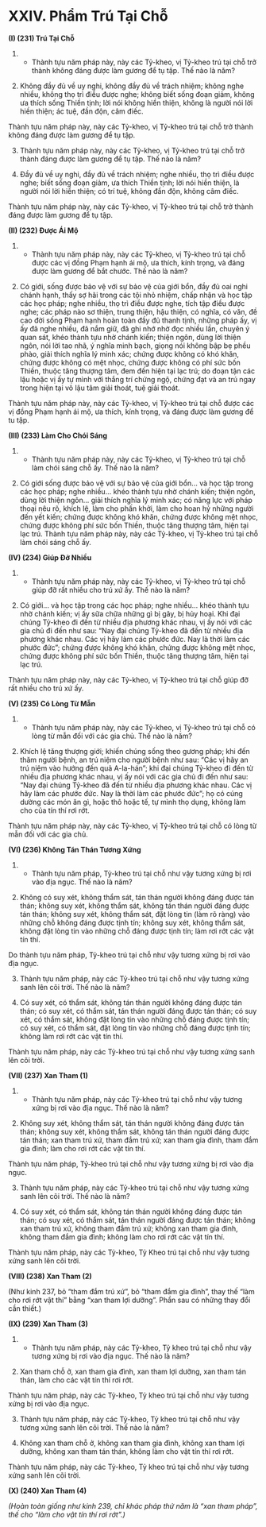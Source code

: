# XXIV. Phẩm Trú Tại Chỗ
**(I) (231) Trú Tại Chỗ**

<!--pg-->
1. - Thành tựu năm pháp này, này các Tỷ-kheo, vị Tỷ-kheo trú tại chỗ trở thành không đáng được làm
gương để tụ tập. Thế nào là năm?

<!--pg-->
2. Không đầy đủ về uy nghi, không đầy đủ về trách nhiệm; không nghe nhiều, không thọ trì điều được
nghe; không biết sống đoạn giảm, không ưa thích sống Thiền tịnh; lời nói không hiền thiện, không là
người nói lời hiền thiện; ác tuệ, đần độn, câm điếc.

Thành tựu năm pháp này, này các Tỷ-kheo, vị Tỷ-kheo trú tại chỗ trở thành không đáng được làm
gương để tụ tập.

<!--pg-->
3. Thành tựu năm pháp này, này các Tỷ-kheo, vị Tỷ-kheo trú tại chỗ trở thành đáng được làm gương để
tụ tập. Thế nào là năm?

<!--pg-->
4. Ðầy đủ về uy nghi, đầy đủ về trách nhiệm; nghe nhiều, thọ trì điều được nghe; biết sống đoạn giảm,
ưa thích Thiền tịnh; lời nói hiền thiện, là người nói lời hiền thiện; có trí tuệ, không đần độn, không câm
điếc.

Thành tựu năm pháp này, này các Tỷ-kheo, vị Tỷ-kheo trú tại chỗ trở thành đáng được làm gương để tụ
tập.

**(II) (232) Ðược Ái Mộ**

<!--pg-->
1. - Thành tựu năm pháp này, này các Tỷ-kheo, vị Tỷ-kheo trú tại chỗ được các vị đồng Phạm hạnh ái
mộ, ưa thích, kính trọng, và đáng được làm gương để bắt chước. Thế nào là năm?

<!--pg-->
2. Có giới, sống được bảo vệ với sự bảo vệ của giới bổn, đầy đủ oai nghi chánh hạnh, thấy sợ hãi trong
các tội nhỏ nhiệm, chấp nhận và học tập các học pháp; nghe nhiều, thọ trì điều được nghe, tích tập điều
được nghe; các pháp nào sơ thiện, trung thiện, hậu thiện, có nghĩa, có văn, đề cao đời sống Phạm hạnh
hoàn toàn đầy đủ thanh tịnh, những pháp ấy, vị ấy đã nghe nhiều, đã nắm giữ, đã ghi nhớ nhờ đọc nhiều
lần, chuyên ý quan sát, khéo thành tựu nhờ chánh kiến; thiện ngôn, dùng lời thiện ngôn, nói lời tao nhã,
ý nghĩa minh bạch, giọng nói không bập bẹ phều phào, giải thích nghĩa lý minh xác; chứng được không
có khó khăn, chứng được không có mệt nhọc, chứng được không có phí sức bốn Thiền, thuộc tăng
thượng tâm, đem đến hiện tại lạc trú; do đoạn tận các lậu hoặc vị ấy tự mình với thắng trí chứng ngộ,
chứng đạt và an trú ngay trong hiện tại vô lậu tâm giải thoát, tuệ giải thoát.

Thành tựu năm pháp này, này các Tỷ-kheo, vị Tỷ-kheo trú tại chỗ được các vị đồng Phạm hạnh ái mộ,
ưa thích, kính trọng, và đáng được làm gương để tu tập.

**(III) (233) Làm Cho Chói Sáng**

<!--pg-->
1. - Thành tựu năm pháp này, này các Tỷ-kheo, vị Tỷ-kheo trú tại chỗ làm chói sáng chỗ ấy. Thế nào là
năm?

<!--pg-->
2. Có giới sống được bảo vệ với sự bảo vệ của giới bổn... và học tập trong các học pháp; nghe nhiều...
khéo thành tựu nhờ chánh kiến; thiện ngôn, dùng lời thiện ngôn... giải thích nghĩa lý minh xác; có năng
lực với pháp thoại nêu rõ, khích lệ, làm cho phấn khởi, làm cho hoan hỷ những người đến yết kiến;
chứng được không khó khăn, chứng được không mệt nhọc, chứng được không phí sức bốn Thiền, thuộc
tăng thượng tâm, hiện tại lạc trú.
Thành tựu năm pháp này, này các Tỷ-kheo, vị Tỷ-kheo trú tại chỗ làm chói sáng chỗ ấy.

**(IV) (234) Giúp Ðỡ Nhiều**

<!--pg-->
1. - Thành tựu năm pháp này, này các Tỷ-kheo, vị Tỷ-kheo trú tại chỗ giúp đỡ rất nhiều cho trú xứ ấy.
Thế nào là năm?

<!--pg-->
2. Có giới... và học tập trong các học pháp; nghe nhiều... khéo thành tựu nhờ chánh kiến; vị ấy sữa chữa
những gì bị gãy, bị hủy hoại. Khi đại chúng Tỷ-kheo đi đến từ nhiều địa phương khác nhau, vị ấy nói
với các gia chủ đi đến như sau: “Nay đại chúng Tỷ-kheo đã đến từ nhiều địa phương khác nhau. Các vị
hãy làm các phước đức. Nay là thời làm các phước đức”; chứng được không khó khăn, chứng được
không mệt nhọc, chứng được không phí sức bốn Thiền, thuộc tăng thượng tâm, hiện tại lạc trú.

Thành tựu năm pháp này, này các Tỷ-kheo, vị Tỷ-kheo trú tại chỗ giúp đỡ rất nhiều cho trú xứ ấy.

**(V) (235) Có Lòng Từ Mẫn**

<!--pg-->
1. - Thành tựu năm pháp này, này các Tỷ-kheo, vị Tỷ-kheo trú tại chỗ có lòng từ mẫn đối với các gia
chủ. Thế nào là năm?

<!--pg-->
2. Khích lệ tăng thượng giới; khiến chúng sống theo gương pháp; khi đến thăm người bệnh, an trú niệm
cho người bệnh như sau: “Các vị hãy an trú niệm vào hướng đến quả A-la-hán”; khi đại chúng Tỷ-kheo
đi đến từ nhiều địa phương khác nhau, vị ấy nói với các gia chủ đi đến như sau: “Nay đại chúng Tỷ-kheo
đã đến từ nhiều địa phương khác nhau. Các vị hãy làm các phước đức. Nay là thời làm các phước đức”;
họ có cúng dường các món ăn gì, hoặc thô hoặc tế, tự mình thọ dụng, không làm cho của tín thí rơi rớt.

Thành tựu năm pháp này, này các Tỷ-kheo, vị Tỷ-kheo trú tại chỗ có lòng từ mẫn đối với các gia chủ.

**(VI) (236) Không Tán Thán Tương Xứng**

<!--pg-->
1. - Thành tựu năm pháp, Tỷ-kheo trú tại chỗ như vậy tương xứng bị rơi vào địa ngục. Thế nào là năm?

<!--pg-->
2. Không có suy xét, không thẩm sát, tán thán người không đáng được tán thán; không suy xét, không
thẩm sát, không tán thán người đáng được tán thán; không suy xét, không thẩm sát, đặt lòng tin (làm rõ
ràng) vào những chỗ không đáng được tịnh tín; không suy xét, không thẩm sát, không đặt lòng tin vào
những chỗ đáng được tịnh tín; làm rơi rớt các vật tín thí.

Do thành tựu năm pháp, Tỷ-kheo trú tại chỗ như vậy tương xứng bị rơi vào địa ngục.

<!--pg-->
3. Thành tựu năm pháp, này các Tỷ-kheo trú tại chỗ như vậy tương xứng sanh lên cõi trời. Thế nào là
năm?

<!--pg-->
4. Có suy xét, có thẩm sát, không tán thán người không đáng được tán thán; có suy xét, có thẩm sát, tán
thán người đáng được tán thán; có suy xét, có thẩm sát, không đặt lòng tin vào những chỗ đáng được
tịnh tín; có suy xét, có thẩm sát, đặt lòng tin vào những chỗ đáng được tịnh tín; không làm rơi rớt các vật
tín thí.

Thành tựu năm pháp, này các Tỷ-kheo trú tại chỗ như vậy tương xứng sanh lên cõi trời.

**(VII) (237) Xan Tham (1)**
<!--pg-->
1. - Thành tựu năm pháp, này các Tỷ-kheo trú tại chỗ như vậy tương xứng bị rơi vào địa ngục. Thế nào
là năm?

<!--pg-->
2. Không suy xét, không thẩm sát, tán thán người không đáng được tán thán; không suy xét, không thẩm
sát, không tán thán người đáng được tán thán; xan tham trú xứ, tham đắm trú xứ; xan tham gia đình,
tham đắm gia đình; làm cho rơi rớt các vật tín thí.

Thành tựu năm pháp, Tỷ-kheo trú tại chỗ như vậy tương xứng bị rơi vào địa ngục.

<!--pg-->
3. Thành tựu năm pháp, này các Tỷ-kheo trú tại chỗ như vậy tương xứng sanh lên cõi trời. Thế nào là
năm?

<!--pg-->
4. Có suy xét, có thẩm sát, không tán thán người không đáng được tán thán; có suy xét, có thẩm sát, tán
thán người đáng được tán thán; không xan tham trú xứ, không tham đắm trú xứ; không xan tham gia
đình, không tham đắm gia đình; không làm cho rơi rớt các vật tín thí.

Thành tựu năm pháp, này các Tỷ-kheo, Tỷ Kheo trú tại chỗ như vậy tương xứng sanh lên cõi trời.

**(VIII) (238) Xan Tham (2)**

(Như kinh 237, bỏ “tham đắm trú xứ”, bỏ “tham đắm gia đình”, thay thế “làm cho rơi rớt vật thí” bằng
“xan tham lợi dưỡng”. Phần sau có những thay đổi cần thiết.)

**(IX) (239) Xan Tham (3)**

<!--pg-->
1. - Thành tựu năm pháp, này các Tỷ-kheo, Tỷ kheo trú tại chỗ như vậy tương xứng bị rơi vào địa ngục.
Thế nào là năm?

<!--pg-->
2. Xan tham chỗ ở, xan tham gia đình, xan tham lợi dưỡng, xan tham tán thán, làm cho các vật tín thí rơi
rớt.

Thành tựu năm pháp, này các Tỷ-kheo, Tỷ kheo trú tại chỗ như vậy tương xứng bị rơi vào địa ngục.

<!--pg-->
3. Thành tựu năm pháp, này các Tỷ-kheo, Tỷ kheo trú tại chỗ như vậy tương xứng sanh lên cõi trời. Thế
nào là năm?

<!--pg-->
4. Không xan tham chỗ ở, không xan tham gia đình, không xan tham lợi dưỡng, không xan tham tán
thán, không làm cho vật tín thí rơi rớt.

Thành tựu năm pháp, này các Tỷ-kheo, Tỷ kheo trú tại chỗ như vậy tương xứng sanh lên cõi trời.

**(X) (240) Xan Tham (4)**

_(Hoàn toàn giống như kinh 239, chỉ khác pháp thứ năm là “xan tham pháp”, thế cho “làm cho vật tín_
_thí rơi rớt”.)_

